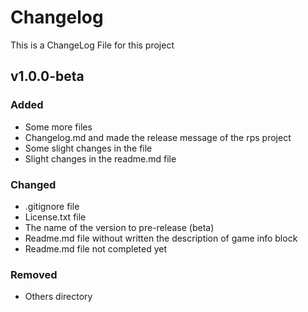 # Changelog

This is a ChangeLog File for this project

## v1.0.0-beta

### Added

* Some more files
* Changelog.md and made the release message of the rps project
* Some slight changes in the file
* Slight changes in the readme.md file

### Changed

* .gitignore file
* License.txt file
* The name of the version to pre-release (beta)
* Readme.md file without written the description of game info block
* Readme.md file not completed yet

### Removed

* Others directory
